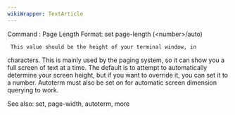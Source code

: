 ```yaml
---
wikiWrapper: TextArticle
---
```

Command : Page Length
Format:   set page-length (&lt;number&gt;/auto)

     This value should be the height of your terminal window, in
characters.  This is mainly used by the paging system, so it can show
you a full screen of text at a time.  The default is to attempt to
automatically determine your screen height, but if you want to override
it, you can set it to a number.  Autoterm must also be set on for
automatic screen dimension querying to work.

See also: set, page-width, autoterm, more
